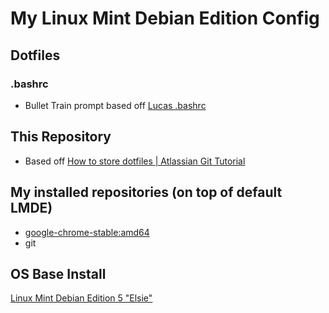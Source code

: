 # My Linux Mint Debian Edition Config
## Dotfiles
### .bashrc
- Bullet Train prompt based off [Lucas .bashrc](https://github.com/lucascosti/bashrc/commit/fb3ce2b0c2193d27c20a6c4cb64bb443506c5849)

## This Repository
- Based off [How to store dotfiles | Atlassian Git Tutorial](https://www.atlassian.com/git/tutorials/dotfiles)

## My installed repositories (on top of default LMDE)
- [google-chrome-stable:amd64](https://www.google.com/intl/en_us/chrome/)
- git

## OS Base Install
[Linux Mint Debian Edition 5 "Elsie"](https://blog.linuxmint.com/?p=4287)
